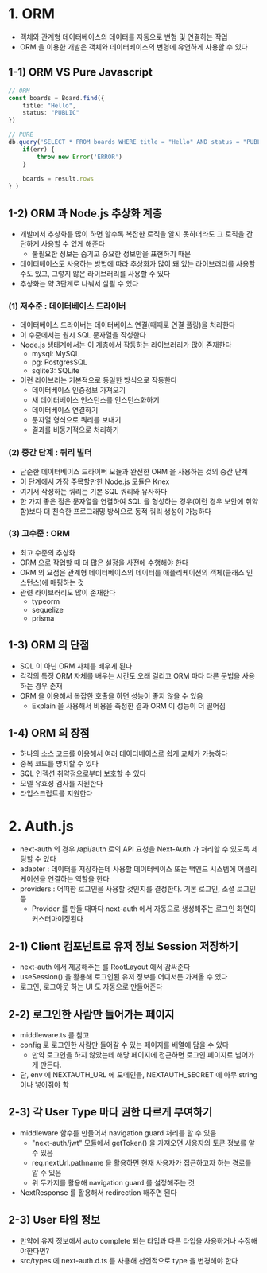 # 1. ORM
- 객체와 관계형 데이터베이스의 데이터를 자동으로 변형 및 연결하는 작업
- ORM 을 이용한 개발은 객체와 데이터베이스의 변형에 유연하게 사용할 수 있다

## 1-1) ORM VS Pure Javascript
```typescript jsx
// ORM
const boards = Board.find({
	title: "Hello",
	status: "PUBLIC"
})

// PURE
db.query('SELECT * FROM boards WHERE title = "Hello" AND status = "PUBLIC"', (err, result) => {
	if(err) {
		throw new Error('ERROR')
	}
	
	boards = result.rows 
} )
```

## 1-2) ORM 과 Node.js 추상화 계층
- 개발에서 추상화를 많이 하면 할수록 복잡한 로직을 알지 못하더라도 그 로직을 간단하게 사용할 수 있게 해준다
  - 불필요한 정보는 숨기고 중요한 정보만을 표현하기 때문
- 데이터베이스도 사용하는 방법에 따라 추상화가 많이 돼 있는 라이브러리를 사용할 수도 있고, 그렇지 않은 라이브러리를 사용할 수 있다
- 추상화는 약 3단계로 나눠서 살필 수 있다

### (1) 저수준 : 데이터베이스 드라이버
- 데이터베이스 드라이버는 데이터베이스 연결(때때로 연결 풀링)을 처리한다
- 이 수준에서는 원시 SQL 문자열을 작성한다
- Node.js 생태계에서는 이 계층에서 작동하는 라이브러리가 많이 존재한다
  - mysql: MySQL 
  - pg: PostgresSQL
  - sqlite3: SQLite
- 이런 라이브러는 기본적으로 동일한 방식으로 작동한다
  - 데이터베이스 인증정보 가져오기
  - 새 데이터베이스 인스턴스를 인스턴스화하기
  - 데이터베이스 연결하기
  - 문자열 형식으로 쿼리를 보내기
  - 결과를 비동기적으로 처리하기
  
### (2) 중간 단계 : 쿼리 빌더
- 단순한 데이터베이스 드라이버 모듈과 완전한 ORM 을 사용하는 것의 중간 단계
- 이 단계에서 가장 주목할만한 Node.js 모듈은 Knex
- 여기서 작성하는 쿼리는 기본 SQL 쿼리와 유사하다
- 한 가지 좋은 점은 문자열을 연결하여 SQL 을 형성하는 경우(이런 경우 보안에 취약함)보다 더 친숙한 프로그래밍 방식으로 동적 쿼리 생성이 가능하다

### (3) 고수준 : ORM
- 최고 수준의 추상화
- ORM 으로 작업할 때 더 많은 설정을 사전에 수행해야 한다
- ORM 의 요점은 관계형 데이터베이스의 데이터를 애플리케이션의 객체(클래스 인스턴스)에 매핑하는 것
- 관련 라이브러리도 많이 존재한다
  - typeorm
  - sequelize
  - prisma

## 1-3) ORM 의 단점
- SQL 이 아닌 ORM 자체를 배우게 된다
- 각각의 특정 ORM 자체를 배우는 시간도 오래 걸리고 ORM 마다 다른 문법을 사용하는 경우 존재
- ORM 을 이용해서 복잡한 호출을 하면 성능이 좋지 않을 수 있음
  - Explain 을 사용해서 비용을 측정한 결과 ORM 이 성능이 더 떨어짐

## 1-4) ORM 의 장점
- 하나의 소스 코드를 이용해서 여러 데이터베이스로 쉽게 교체가 가능하다
- 중복 코드를 방지할 수 있다
- SQL 인젝션 취약점으로부터 보호할 수 있다
- 모델 유효성 검사를 지원한다
- 타입스크립트를 지원한다

# 2. Auth.js
- next-auth 의 경우 /api/auth 로의 API 요청을 Next-Auth 가 처리할 수 있도록 세팅할 수 있다
- adapter : 데이터를 저장하는데 사용할 데이터베이스 또는 백엔드 시스템에 어플리케이션을 연결하는 역할을 한다
- providers : 어떠한 로그인을 사용할 것인지를 결정한다. 기본 로그인, 소셜 로그인 등
  - Provider 를 만들 때마다 next-auth 에서 자동으로 생성해주는 로그인 화면이 커스터마이징된다

## 2-1) Client 컴포넌트로 유저 정보 Session 저장하기
- next-auth 에서 제공해주는 <SessionProvider></SessionProvider> 를 RootLayout 에서 감싸준다
- useSession() 을 활용해 로그인된 유저 정보를 어디서든 가져올 수 있다
- 로그인, 로그아웃 하는 UI 도 자동으로 만들어준다

## 2-2) 로그인한 사람만 들어가는 페이지
- middleware.ts 를 참고
- config 로 로그인한 사람만 들어갈 수 있는 페이지를 배열에 담을 수 있다
  - 만약 로그인을 하지 않았는데 해당 페이지에 접근하면 로그인 페이지로 넘어가게 만든다.
- 단, env 에 NEXTAUTH_URL 에 도메인을, NEXTAUTH_SECRET 에 아무 string 이나 넣어줘야 함

## 2-3) 각 User Type 마다 권한 다르게 부여하기
- middleware 함수를 만들어서 navigation guard 처리를 할 수 있음
  - "next-auth/jwt" 모듈에서 getToken() 을 가져오면 사용자의 토큰 정보를 알 수 있음 
  - req.nextUrl.pathname 을 활용하면 현재 사용자가 접근하고자 하는 경로를 알 수 있음
  - 위 두가지를 활용해 navigation guard 를 설정해주는 것
- NextResponse 를 활용해서 redirection 해주면 된다

## 2-3) User 타입 정보
- 만약에 유저 정보에서 auto complete 되는 타입과 다른 타입을 사용하거나 수정해야한다면?
- src/types 에 next-auth.d.ts 를 사용해 선언적으로 type 을 변경해야 한다
